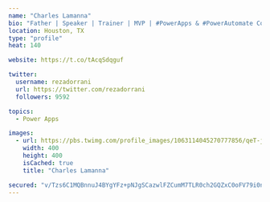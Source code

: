 ```yaml
---
name: "Charles Lamanna"
bio: "Father | Speaker | Trainer | MVP | #PowerApps & #PowerAutomate Community Super User | YouTuber Right-pointing triangle http://youtube.com/c/rezadorrani | Learn - Share - Clockwise rightwards and leftwards open circle arrows"
location: Houston, TX
type: "profile"
heat: 140

website: https://t.co/tAcqSdqguf

twitter:
  username: rezadorrani
  url: https://twitter.com/rezadorrani
  followers: 9592

topics:
  - Power Apps

images:
  - url: https://pbs.twimg.com/profile_images/1063114045270777856/qeT-jpWr_400x400.jpg
    width: 400
    height: 400
    isCached: true
    title: "Charles Lamanna"

secured: "v/Tzs6C1MQBnnuJ4BYgYFz+pNJgSCazwlFZCumM7TLR0ch2GQZxC0oFV79i0n5M9k237lMJJise+2dsuryoA3EhilLhvu6KDvJahGVIfucvAhszXZoby72dvjKoeYjA51Aho1cxNLqFEKd49m4AVE0swD17egsRFzyW++PN7pA2Hn71TzLl6DVFCGRe+koCBAHtegRQt3hH3TniH24vzx4Qgl1zPONGWAnJUvBKCwUz7mXi5uVTW0mHuLHfCxQmaWVgYE51ZnF8kcVpg9Z3SOf1eehhwEuvFMnLryTMvHhS/zdxuV50kEGYQz+2YyWv36NVk+9hjubosSGp7VfbfGtRsQKwWOOrM1dQ8rlkDUU5g9ohKrlRjPfiX+62ai6hCYM15QZWlsKq6/Y9UfmmNZpyAIt1Br6oX+JCxCyCt9Fw=;pD1yJLmUT/tp1TBZ4B4iUw=="
---
```


